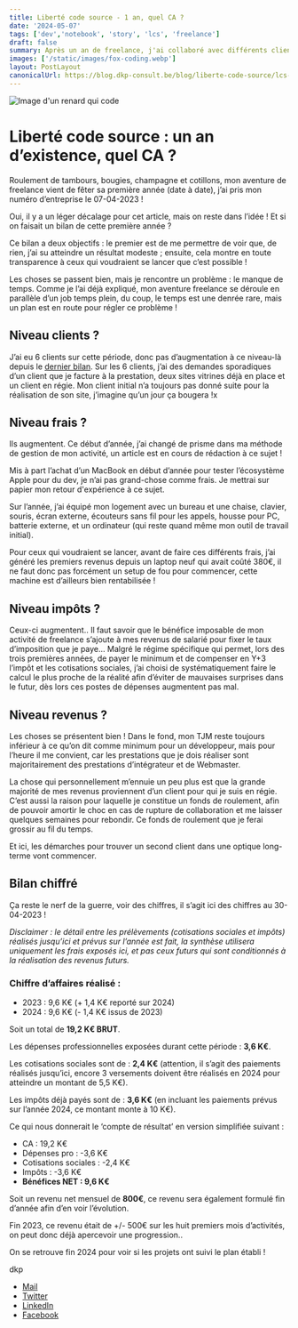 ```yaml
---
title: Liberté code source - 1 an, quel CA ?
date: '2024-05-07'
tags: ['dev','notebook', 'story', 'lcs', 'freelance']
draft: false
summary: Après un an de freelance, j'ai collaboré avec différents clients, générant un chiffre d'affaires de 19,2 K€, avec un bénéfice net de 9,6 K€. Les défis incluaient la gestion du temps avec un emploi alimentaire parallèle, des efforts pour maintenir une activité secondaire propre et minimiser les dépenses. Les perspectives incluent l'acquisition de nouveaux clients pour renforcer la pérennité de l'entreprise.
images: ['/static/images/fox-coding.webp']
layout: PostLayout
canonicalUrl: https://blog.dkp-consult.be/blog/liberte-code-source/lcs-1-an
---
```


![Image d'un renard qui code](/static/images/fox-coding.webp "Fox Coding")


# Liberté code source : un an d’existence, quel CA ?

Roulement de tambours, bougies, champagne et cotillons, mon aventure de freelance vient de fêter sa première année (date à date), j’ai pris mon numéro d’entreprise le 07-04-2023 !

Oui, il y a un léger décalage pour cet article, mais on reste dans l’idée ! Et si on faisait un bilan de cette première année ?

Ce bilan a deux objectifs : le premier est de me permettre de voir que, de rien, j’ai su atteindre un résultat modeste ; ensuite, cela montre en toute transparence à ceux qui voudraient se lancer que c’est possible !

Les choses se passent bien, mais je rencontre un problème : le manque de temps. Comme je l’ai déjà expliqué, mon aventure freelance se déroule en parallèle d’un job temps plein, du coup, le temps est une denrée rare, mais un plan est en route pour régler ce problème !

## Niveau clients ?

J’ai eu 6 clients sur cette période, donc pas d’augmentation à ce niveau-là depuis le [dernier bilan](https://blog.dkp-consult.be/blog/liberte-code-source/lcs-2023). Sur les 6 clients, j’ai des demandes sporadiques d’un client que je facture à la prestation, deux sites vitrines déjà en place et un client en régie. Mon client initial n’a toujours pas donné suite pour la réalisation de son site, j’imagine qu’un jour ça bougera !x

## Niveau frais ?

Ils augmentent. Ce début d’année, j’ai changé de prisme dans ma méthode de gestion de mon activité, un article est en cours de rédaction à ce sujet !

Mis à part l’achat d’un MacBook en début d’année pour tester l’écosystème Apple pour du dev, je n’ai pas grand-chose comme frais. Je mettrai sur papier mon retour d'expérience à ce sujet.

Sur l’année, j’ai équipé mon logement avec un bureau et une chaise, clavier, souris, écran externe, écouteurs sans fil pour les appels, housse pour PC, batterie externe, et un ordinateur (qui reste quand même mon outil de travail initial).

Pour ceux qui voudraient se lancer, avant de faire ces différents frais, j’ai généré les premiers revenus depuis un laptop neuf qui avait coûté 380€, il ne faut donc pas forcément un setup de fou pour commencer, cette machine est d’ailleurs bien rentabilisée !

## Niveau impôts ?

Ceux-ci augmentent.. Il faut savoir que le bénéfice imposable de mon activité de freelance s’ajoute à mes revenus de salarié pour fixer le taux d’imposition que je paye… Malgré le régime spécifique qui permet, lors des trois premières années, de payer le minimum et de compenser en Y+3 l’impôt et les cotisations sociales, j’ai choisi de systématiquement faire le calcul le plus proche de la réalité afin d’éviter de mauvaises surprises dans le futur, dès lors ces postes de dépenses augmentent pas mal.

## Niveau revenus ?

Les choses se présentent bien ! Dans le fond, mon TJM reste toujours inférieur à ce qu’on dit comme minimum pour un développeur, mais pour l’heure il me convient, car les prestations que je dois réaliser sont majoritairement des prestations d’intégrateur et de Webmaster.

La chose qui personnellement m’ennuie un peu plus est que la grande majorité de mes revenus proviennent d’un client pour qui je suis en régie. C’est aussi la raison pour laquelle je constitue un fonds de roulement, afin de pouvoir amortir le choc en cas de rupture de collaboration et me laisser quelques semaines pour rebondir. Ce fonds de roulement que je ferai grossir au fil du temps.

Et ici, les démarches pour trouver un second client dans une optique long-terme vont commencer.

## Bilan chiffré

Ça reste le nerf de la guerre, voir des chiffres, il s’agit ici des chiffres au 30-04-2023 !

*Disclaimer : le détail entre les prélèvements (cotisations sociales et impôts) réalisés jusqu’ici et prévus sur l’année est fait, la synthèse utilisera uniquement les frais exposés ici, et pas ceux futurs qui sont conditionnés à la réalisation des revenus futurs.*

### Chiffre d’affaires réalisé :

- 2023 : 9,6 K€ (+ 1,4 K€ reporté sur 2024)
- 2024 : 9,6 K€ (- 1,4 K€ issus de 2023)

Soit un total de **19,2 K€ BRUT**.

Les dépenses professionnelles exposées durant cette période : **3,6 K€**.

Les cotisations sociales sont de : **2,4 K€** (attention, il s’agit des paiements réalisés jusqu’ici, encore 3 versements doivent être réalisés en 2024 pour atteindre un montant de 5,5 K€).

Les impôts déjà payés sont de : **3,6 K€** (en incluant les paiements prévus sur l’année 2024, ce montant monte à 10 K€).

Ce qui nous donnerait le ‘compte de résultat’ en version simplifiée suivant :

- CA : 19,2 K€
- Dépenses pro : -3,6 K€
- Cotisations sociales : -2,4 K€
- Impôts : -3,6 K€
- **Bénéfices NET : 9,6 K€**

Soit un revenu net mensuel de **800€**, ce revenu sera également formulé fin d’année afin d’en voir l’évolution.

Fin 2023, ce revenu était de +/- 500€ sur les huit premiers mois d’activités, on peut donc déjà apercevoir une progression..

On se retrouve fin 2024 pour voir si les projets ont suivi le plan établi ! 

dkp

- [Mail](mailto:contact@dkp-consult.be)
- [Twitter](https://twitter.com/dkp_consult)
- [LinkedIn](https://www.linkedin.com/in/pierre-debski/)
- [Facebook](https://www.facebook.com/dkpconsult)